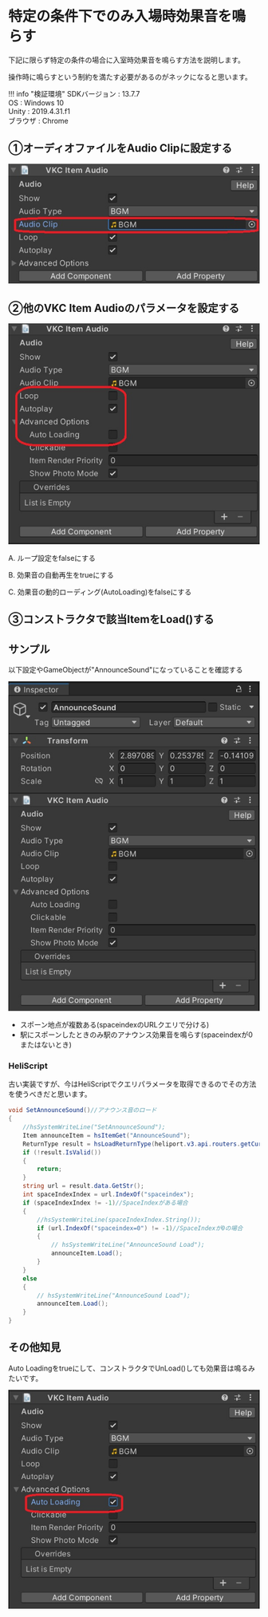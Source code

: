# 特定の条件下でのみ入場時効果音を鳴らす

下記に限らず特定の条件の場合に入室時効果音を鳴らす方法を説明します。

操作時に鳴らすという制約を満たす必要があるのがネックになると思います。

!!! info "検証環境"
    SDKバージョン : 13.7.7<br>
    OS : Windows 10<br>
    Unity : 2019.4.31.f1<br>
    ブラウザ : Chrome

## ①オーディオファイルをAudio Clipに設定する

![SoundEffect_Entrance_1](img/SoundEffect_Entrance_1.jpg)

## ②他のVKC Item Audioのパラメータを設定する

![SoundEffect_Entrance_2](img/SoundEffect_Entrance_2.jpg)


A. ループ設定をfalseにする

B. 効果音の自動再生をtrueにする

C. 効果音の動的ローディング(AutoLoading)をfalseにする

## ③コンストラクタで該当ItemをLoad()する

## サンプル

以下設定やGameObjectが"AnnounceSound"になっていることを確認する

![SoundEffect_Entrance_3](img/SoundEffect_Entrance_3.jpg)

- スポーン地点が複数ある(spaceindexのURLクエリで分ける)
- 駅にスポーンしたときのみ駅のアナウンス効果音を鳴らす(spaceindexが0またはないとき)

### HeliScript

古い実装ですが、今はHeliScriptでクエリパラメータを取得できるのでその方法を使うべきだと思います。

```csharp
void SetAnnounceSound()//アナウンス音のロード
{
    //hsSystemWriteLine("SetAnnounceSound");
    Item announceItem = hsItemGet("AnnounceSound");
    ReturnType result = hsLoadReturnType(heliport.v3.api.routers.getCurrentUrl());
    if (!result.IsValid())
    { 
        return; 
    }
    string url = result.data.GetStr();
    int spaceIndexIndex = url.IndexOf("spaceindex");
    if (spaceIndexIndex != -1)//SpaceIndexがある場合
    {
        //hsSystemWriteLine(spaceIndexIndex.String());
        if (url.IndexOf("spaceindex=0") != -1)//SpaceIndexが0の場合
        {
            // hsSystemWriteLine("AnnounceSound Load");
            announceItem.Load();
        }
    }
    else
    {
        // hsSystemWriteLine("AnnounceSound Load");
        announceItem.Load();
    }
}
```

## その他知見

Auto Loadingをtrueにして、コンストラクタでUnLoad()しても効果音は鳴るみたいです。

![SoundEffect_Entrance_4](img/SoundEffect_Entrance_4.jpg)
